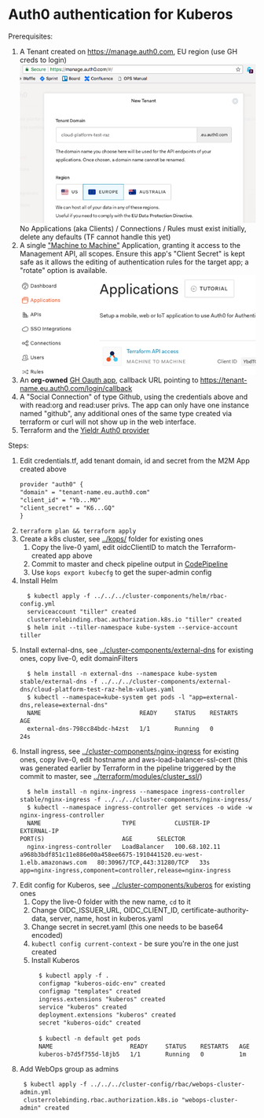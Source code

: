 # Auth0 authentication for Kuberos

Prerequisites:
1. A Tenant created on https://manage.auth0.com, EU region (use GH creds to login)
   ![tenant](tenant.png)
   No Applications (aka Clients) / Connections / Rules must exist initially, delete any defaults (TF cannot handle this yet)
1. A single ["Machine to Machine"](https://auth0.com/docs/applications/machine-to-machine) Application, granting it access to the Management API, all scopes. Ensure this app's "Client Secret" is kept safe as it allows the editing of authentication rules for the target app; a "rotate" option is available.
  ![m2m app](tf.png)
1. An **org-owned** [GH Oauth app](https://auth0.com/docs/connections/social/github), callback URL pointing to https://tenant-name.eu.auth0.com/login/callback
1. A "Social Connection" of type Github, using the credentials above and with read:org and read:user privs. The app can only have one instance named "github", any additional ones of the same type created via terraform or curl will not show up in the web interface.
1. Terraform and the [Yieldr Auth0 provider](https://github.com/yieldr/terraform-provider-auth0)

Steps:
1. Edit credentials.tf, add tenant domain, id and secret from the M2M App created above
   ```
   provider "auth0" {
   "domain" = "tenant-name.eu.auth0.com"
   "client_id" = "Yb...MO"
   "client_secret" = "K6...GQ"
   }
   ```
1. `terraform plan && terraform apply`
1. Create a k8s cluster, see [../kops/](../kops/) folder for existing ones
   1. Copy the live-0 yaml, edit oidcClientID to match the Terraform-created app above
   1. Commit to master and check pipeline output in [CodePipeline](https://eu-west-1.console.aws.amazon.com/codepipeline/home?region=eu-west-1#/view/cluster-creation-pipeline)
   1. Use `kops export kubecfg` to get the super-admin config
1. Install Helm
    ```
      $ kubectl apply -f ../../../cluster-components/helm/rbac-config.yml
      serviceaccount "tiller" created
      clusterrolebinding.rbac.authorization.k8s.io "tiller" created
      $ helm init --tiller-namespace kube-system --service-account tiller
      ```
1. Install external-dns, see [../cluster-components/external-dns](../cluster-components/external-dns) for existing ones, copy live-0, edit domainFilters
    ```
      $ helm install -n external-dns --namespace kube-system stable/external-dns -f ../../../cluster-components/external-dns/cloud-platform-test-raz-helm-values.yaml
      $ kubectl --namespace=kube-system get pods -l "app=external-dns,release=external-dns"
      NAME                            READY     STATUS    RESTARTS   AGE
      external-dns-798cc84bdc-h4zst   1/1       Running   0          24s
    ```
1. Install ingress, see [../cluster-components/nginx-ingress](../cluster-components/nginx-ingress) for existing ones, copy live-0, edit hostname and aws-load-balancer-ssl-cert (this was generated earlier by Terraform in the pipeline triggered by the commit to master, see [../terraform/modules/cluster_ssl/](../terraform/modules/cluster_ssl/))
    ```
      $ helm install -n nginx-ingress --namespace ingress-controller stable/nginx-ingress -f ../../../cluster-components/nginx-ingress/
      $ kubectl --namespace ingress-controller get services -o wide -w nginx-ingress-controller
      NAME                       TYPE           CLUSTER-IP      EXTERNAL-IP                                                               PORT(S)                      AGE       SELECTOR
      nginx-ingress-controller   LoadBalancer   100.68.102.11   a968b3bdf851c11e886e00a458ee6675-1910441520.eu-west-1.elb.amazonaws.com   80:30967/TCP,443:31280/TCP   33s       app=nginx-ingress,component=controller,release=nginx-ingress
    ```
1. Edit config for Kuberos, see [../cluster-components/kuberos](../cluster-components/kuberos) for existing ones
    1. Copy the live-0 folder with the new name, `cd` to it
    1. Change OIDC_ISSUER_URL, OIDC_CLIENT_ID, certificate-authority-data, server, name, host in kuberos.yaml
    1. Change secret in secret.yaml (this one needs to be base64 encoded)
    1. `kubectl config current-context` - be sure you're in the one just created
    1. Install Kuberos
        ```
          $ kubectl apply -f .
          configmap "kuberos-oidc-env" created
          configmap "templates" created
          ingress.extensions "kuberos" created
          service "kuberos" created
          deployment.extensions "kuberos" created
          secret "kuberos-oidc" created

          $ kubectl -n default get pods
          NAME                      READY     STATUS    RESTARTS   AGE
          kuberos-b7d5f755d-l8jb5   1/1       Running   0          1m
        ```
1. Add WebOps group as admins
    ```
     $ kubectl apply -f ../../../cluster-config/rbac/webops-cluster-admin.yml
     clusterrolebinding.rbac.authorization.k8s.io "webops-cluster-admin" created
    ```
